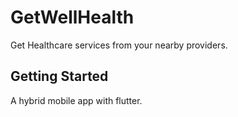 # GetWellHealth

Get Healthcare services from your nearby providers.

## Getting Started

A hybrid mobile app with flutter. 
